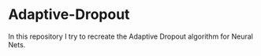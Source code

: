 # Adaptive-Dropout
In this repository I try to recreate the Adaptive Dropout algorithm for Neural Nets.
